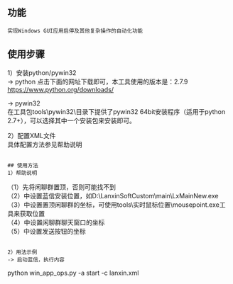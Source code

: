 ## 功能
```
实现Windows GUI应用启停及其他复杂操作的自动化功能
```

## 使用步骤
1）安装python/pywin32  
-> python 
点击下面的网址下载即可，本工具使用的版本是：2.7.9  
https://www.python.org/downloads/

-> pywin32  
在工具包tools\pywin32\目录下提供了pywin32 64bit安装程序（适用于python 2.7+），可以选择其中一个安装包来安装即可。 

2）配置XML文件  
具体配置方法参见帮助说明
```

## 使用方法
1）帮助说明
```
（1）先将闲聊群置顶，否则可能找不到  
（2）<step action="run" func="启动应用">中设置蓝信安装位置，如D:\LanxinSoftCustom\main\LxMainNew.exe  
（3）<step action="moveto" func="移动到置顶群">中设置置顶闲聊群的坐标，可使用tools\实时鼠标位置\mousepoint.exe工具来获取位置  
（4）<step action="moveto" func="移动到文本框">中设置闲聊群聊天窗口的坐标  
（5）<step action="moveto" func="移动到发送按钮">中设置发送按钮的坐标  
```

2）用法示例  
-> 启动蓝信，执行内容 
```
python win_app_ops.py -a start -c lanxin.xml
```
